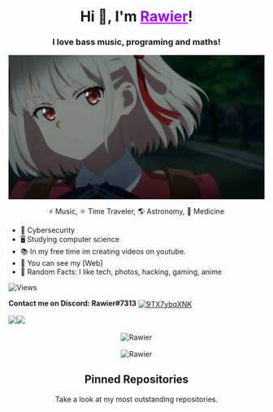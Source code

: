 <h1 align="center">Hi 👋, I'm <a href="https://Rawier.vercel.app" target="blank" style="color:#9800FF;">Rawier</a>!</h1>

<h3 align="center">I love bass music, programing and maths!</h3>
<p align="center"><center><a href="https://www.youtube.com/watch?v=a3HyVt4bDis" target="blank"><img align="center" src="src/julwna.jpg"/></a>

⚡ Music, ⚛️ Time Traveler, 🌎 Astronomy, 🧪 Medicine</center></p>

- 🚀 Cybersecurity
- 🖥️ Studying computer science
- 📚 In my free time im creating videos on youtube.
- 💼 You can see my [Web]
- 🔎 Random Facts: I like tech, photos, hacking, gaming, anime

![Views](https://komarev.com/ghpvc/?username=Rawier&color=blueviolet)

**Contact me on Discord: Rawier#7313** <a href="https://discord.gg/VFg9SSmPFy" target="blank"><img align="center" src="https://raw.githubusercontent.com/rahuldkjain/github-profile-readme-generator/master/src/images/icons/Social/discord.svg" alt="9TX7ybqXNK" height="30" width="40" /></a>

<a href="https://www.twitter.com/Rawierdt" target="_blank" rel="noreferrer"><img
src="https://img.shields.io/twitter/follow/Rawierdt?logo=twitter&style=for-the-badge&color=6366f1&labelColor=1c1917"
/></a><a href="https://www.github.com/Rawierdt" target="_blank" rel="noreferrer"><img
src="https://img.shields.io/github/followers/Rawierdt?logo=github&style=for-the-badge&color=6366f1&labelColor=1c1917" /></a>

<p align="center">
<center><p><img align="center" src="https://github-readme-stats.vercel.app/api/top-langs/?username=Rawierdt&hide=css&layout=compact&locale=en&langs_count=6&count_private=true&theme=omni&hide_border=true" alt="Rawier"/></p>
<p><img align="center" src="https://github-readme-streak-stats.herokuapp.com/?user=julwna&theme=omni&hide_border=true" alt="Rawier" /></p></center>


[portfolio]: https://Rawier.vercel.app/es

<h2 align="center">Pinned Repositories</h2>
<p align="center">Take a look at my most outstanding repositories.</p>
